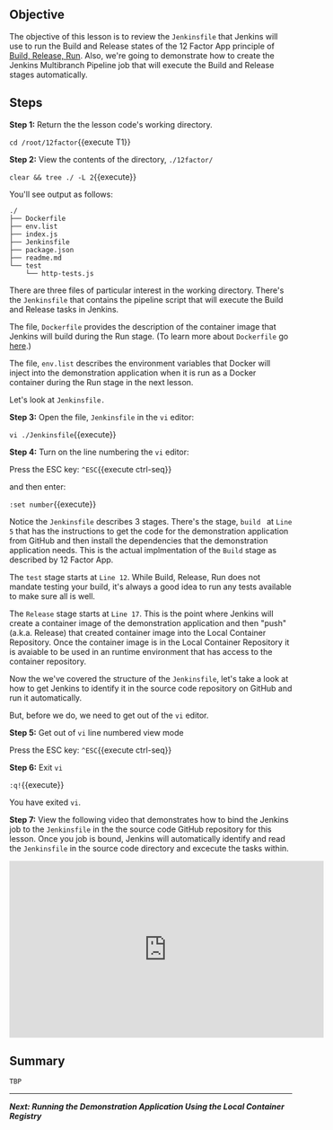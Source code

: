 ## Objective
The objective of this lesson is to review the `Jenkinsfile` that Jenkins will use to run the Build and Release states of the 12 Factor App principle of [Build, Release, Run](https://12factor.net/build-release-run). Also, we're going to demonstrate how to create the Jenkins Multibranch Pipeline job that will execute the Build and Release stages automatically.

## Steps

**Step 1:** Return the the lesson code's working directory.

`cd /root/12factor`{{execute T1}}

**Step 2:** View the contents of the directory, `./12factor/`

`clear && tree ./ -L 2`{{execute}}

You'll see output as follows:


```
./
├── Dockerfile
├── env.list
├── index.js
├── Jenkinsfile
├── package.json
├── readme.md
└── test
    └── http-tests.js

```

There are three files of particular interest in the working directory. There's the `Jenkinsfile` that contains the pipeline script that will execute the Build and Release tasks in Jenkins.

The file, `Dockerfile` provides the description of the container image that Jenkins will build during the Run stage. (To learn more about `Dockerfile` go [here](https://docs.docker.com/engine/reference/builder/).)

The file, `env.list` describes the environment variables that Docker will inject into the demonstration application when it is run as a Docker container during the Run stage in the next lesson.

Let's look at `Jenkinsfile.`

**Step 3:** Open the file, `Jenkinsfile` in the `vi` editor:

`vi ./Jenkinsfile`{{execute}}

**Step 4:** Turn on the line numbering the `vi` editor:

Press the ESC key: `^ESC`{{execute ctrl-seq}}

and then enter:

`:set number`{{execute}}

Notice the `Jenkinsfile` describes 3 stages. There's the stage, `build ` at `Line 5` that has the instructions to get the code for the demonstration application from GitHub and then install the dependencies that the demonstration application needs. This is the actual implmentation of the `Build` stage as described by 12 Factor App.

The `test` stage starts at `Line 12`. While Build, Release, Run does not mandate testing your build, it's always a good idea to run any tests available to make sure all is well.

The `Release` stage starts at `Line 17`. This is the point where Jenkins will create a container image of the demonstration application and then "push" (a.k.a. Release) that created container image into the Local Container Repository. Once the container image is in the Local Container Repository it is avaiable to be used in an runtime environment that has access to the container repository.

Now the we've covered the structure of the `Jenkinsfile`, let's take a look at how to get Jenkins to identify it in the source code repository on GitHub and run it automatically.

But, before we do, we need to get out of the `vi` editor.

**Step 5:** Get out of `vi` line numbered view mode

Press the ESC key: `^ESC`{{execute ctrl-seq}}

**Step 6:** Exit `vi`

`:q!`{{execute}}

You have exited `vi`.

**Step 7:** View the following video that demonstrates how to bind the Jenkins job to the `Jenkinsfile` in the the source code GitHub repository for this lesson. Once you job is bound, Jenkins will automatically identify and read the `Jenkinsfile` in the source code directory and excecute the tasks within.

<iframe width="560" height="315" src="https://www.youtube.com/embed/PrttXoc2d7s" frameborder="0" allow="accelerometer; autoplay; clipboard-write; encrypted-media; gyroscope; picture-in-picture" allowfullscreen></iframe>

## Summary

```
TBP

```

---

***Next: Running the Demonstration Application Using the Local Container Registry***




